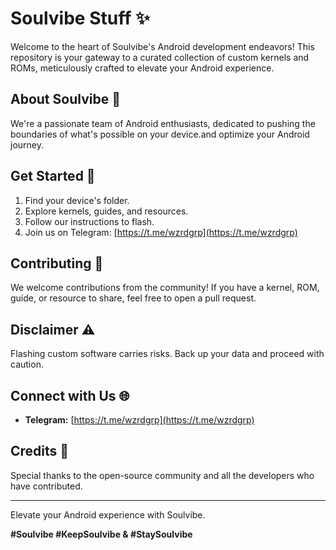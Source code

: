 # Soulvibe Stuff ✨

Welcome to the heart of Soulvibe's Android development endeavors! This repository is your gateway to a curated collection of custom kernels and ROMs, meticulously crafted to elevate your Android experience.

## About Soulvibe 💫

We're a passionate team of Android enthusiasts, dedicated to pushing the boundaries of what's possible on your device.and optimize your Android journey.

## Get Started 🏁

1. Find your device's folder.
2. Explore kernels, guides, and resources.
3. Follow our instructions to flash.
4. Join us on Telegram: [https://t.me/wzrdgrp](https://t.me/wzrdgrp)

## Contributing 🤝

We welcome contributions from the community! If you have a kernel, ROM, guide, or resource to share, feel free to open a pull request.

## Disclaimer ⚠️

Flashing custom software carries risks. Back up your data and proceed with caution.

## Connect with Us 🌐

* **Telegram:** [https://t.me/wzrdgrp](https://t.me/wzrdgrp)
## Credits 🙏

Special thanks to the open-source community and all the developers who have contributed.

---

Elevate your Android experience with Soulvibe.


**#Soulvibe #KeepSoulvibe & #StaySoulvibe**
